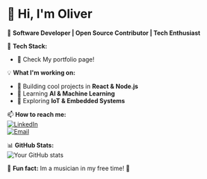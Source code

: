 # 👋 Hi, I'm Oliver  

🚀 **Software Developer | Open Source Contributor | Tech Enthusiast**  

🔧 **Tech Stack:**  
  - 🔭 Check My portfolio page!

💡 **What I'm working on:**  
- 🔭 Building cool projects in **React & Node.js**  
- 🤖 Learning **AI & Machine Learning**  
- 🚀 Exploring **IoT & Embedded Systems**  

📫 **How to reach me:**  
[![LinkedIn](https://img.shields.io/badge/-LinkedIn-0077B5?logo=linkedin&logoColor=white&style=flat-square)](www.linkedin.com/in/oliver-sørensen-868635339)  
[![Email](https://img.shields.io/badge/-Email-D14836?logo=gmail&logoColor=white&style=flat-square)](mailto:olsoe21@student.sdu.dk)  

📊 **GitHub Stats:**  
![Your GitHub stats](https://github-readme-stats.vercel.app/api?username=Olsedyr&show_icons=true&theme=radical)

🎵 **Fun fact:** Im a musician in my free time! 🎸
